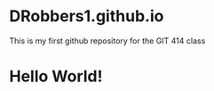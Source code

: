 # DRobbers1.github.io
This is my first github repository for the GIT 414 class
<h1>Hello World!</h1>
